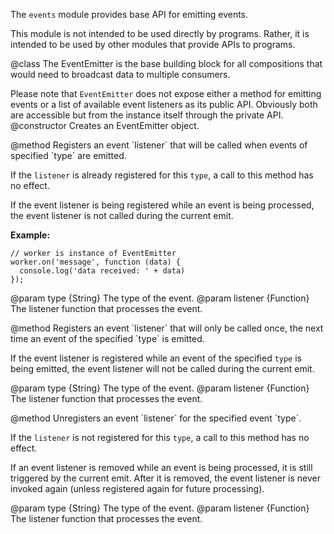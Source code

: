 <!-- This Source Code Form is subject to the terms of the Mozilla Public
   - License, v. 2.0. If a copy of the MPL was not distributed with this
   - file, You can obtain one at http://mozilla.org/MPL/2.0/. -->

The `events` module provides base API for emitting events.

This module is not intended to be used directly by programs. Rather, it is
intended to be used by other modules that provide APIs to programs.

<api name="EventEmitter">
@class
The EventEmitter is the base building block for all compositions that
would need to broadcast data to multiple consumers.

Please note that `EventEmitter` does not expose either a method for emitting
events or a list of available event listeners as its public API. Obviously
both are accessible but from the instance itself through the private API.
<api name="EventEmitter">
@constructor
Creates an EventEmitter object.
</api>

<api name="on">
@method
Registers an event `listener` that will be called when events of
specified `type` are emitted.

If the `listener` is already registered for this `type`, a call to this
method has no effect.

If the event listener is being registered while an event is being processed,
the event listener is not called during the current emit.

**Example:**

    // worker is instance of EventEmitter
    worker.on('message', function (data) {
      console.log('data received: ' + data)
    });

@param type {String}
  The type of the event.
@param listener {Function}
  The listener function that processes the event.
</api>

<api name="once">
@method
Registers an event `listener` that will only be called once, the next time
an event of the specified `type` is emitted.

If the event listener is registered while an event of the specified `type`
is being emitted, the event listener will not be called during the current
emit.

@param type {String}
  The type of the event.
@param listener {Function}
  The listener function that processes the event.
</api>

<api name="removeListener">
@method
Unregisters an event `listener` for the specified event `type`.

If the `listener` is not registered for this `type`, a call to this
method has no effect.

If an event listener is removed while an event is being processed, it is
still triggered by the current emit. After it is removed, the event listener
is never invoked again (unless registered again for future processing).

@param type {String}
  The type of the event.
@param listener {Function}
  The listener function that processes the event.
</api>
</api>
